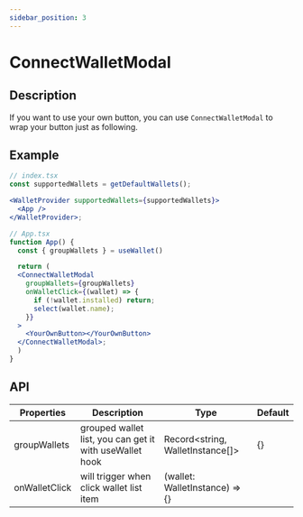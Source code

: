 ```yaml
---
sidebar_position: 3
---
```


# ConnectWalletModal

## Description

If you want to use your own button, you can use `ConnectWalletModal` to wrap your button just as following.

## Example

```jsx
// index.tsx
const supportedWallets = getDefaultWallets();

<WalletProvider supportedWallets={supportedWallets}>
  <App />
</WalletProvider>;

// App.tsx
function App() {
  const { groupWallets } = useWallet()

  return (
  <ConnectWalletModal
    groupWallets={groupWallets}
    onWalletClick={(wallet) => {
      if (!wallet.installed) return;
      select(wallet.name);
    }}
  >
    <YourOwnButton></YourOwnButton>
  </ConnectWalletModal>;
  )
}

```

## API

| Properties    | Description                                             | Type                                | Default |
| ------------- | ------------------------------------------------------- | ----------------------------------- | ------- |
| groupWallets  | grouped wallet list, you can get it with useWallet hook | Record&lt;string, WalletInstance[]> | {}      |
| onWalletClick | will trigger when click wallet list item                | (wallet: WalletInstance) => {}      |         |
